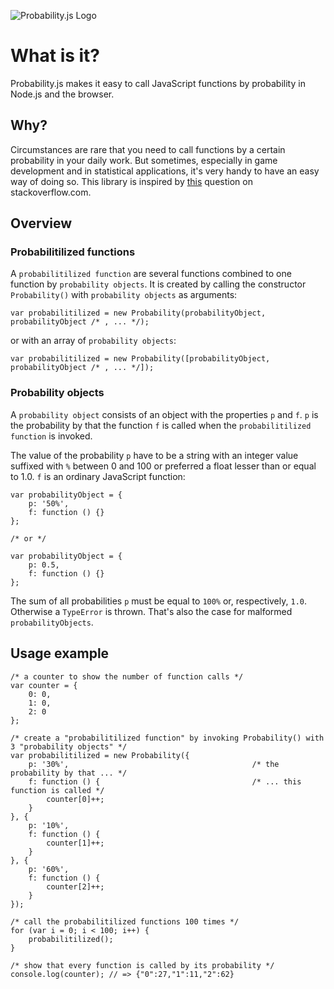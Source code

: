 ![Probability.js Logo](https://github.com/fschaefer/Probability.js/raw/master/misc/Probability.js.png)

# What is it?

Probability.js makes it easy to call JavaScript functions by probability in
Node.js and the browser.

## Why?

Circumstances are rare that you need to call functions by a certain probability
in your daily work. But sometimes, especially in game development and in
statistical applications, it's very handy to have an easy way of doing so.
This library is inspired by [this](http://stackoverflow.com/questions/3983660/probability-in-javascript-help)
question on stackoverflow.com.

## Overview

### Probabilitilized functions

A `probabilitilized function` are several functions combined to one function by
`probability objects`. It is created by calling the constructor `Probability()` 
with `probability objects` as arguments:

    var probabilitilized = new Probability(probabilityObject, probabilityObject /* , ... */);

or with an array of `probability objects`:

    var probabilitilized = new Probability([probabilityObject, probabilityObject /* , ... */]);

### Probability objects

A `probability object` consists of an object with the properties `p` and `f`.
`p` is the probability by that the function `f` is called when the
`probabilitilized function` is invoked.

The value of the probability `p` have to be a string with an integer value
suffixed with `%` between 0 and 100 or preferred a float lesser than or equal to
1.0. `f` is an ordinary JavaScript function:

    var probabilityObject = {
        p: '50%',
        f: function () {}
    };
    
    /* or */
    
    var probabilityObject = {
        p: 0.5,
        f: function () {}
    };

The sum of all probabilities `p` must be equal to `100%` or, respectively,
`1.0`. Otherwise a `TypeError` is thrown. That's also the case for malformed
`probabilityObjects`.

## Usage example

    /* a counter to show the number of function calls */
    var counter = {
        0: 0,
        1: 0,
        2: 0
    };
    
    /* create a "probabilitilized function" by invoking Probability() with 3 "probability objects" */
    var probabilitilized = new Probability({
        p: '30%',                                         /* the probability by that ... */
        f: function () {                                  /* ... this function is called */
            counter[0]++;
        }
    }, {
        p: '10%',
        f: function () {
            counter[1]++;
        }
    }, {
        p: '60%',
        f: function () {
            counter[2]++;
        }
    });
    
    /* call the probabilitilized functions 100 times */
    for (var i = 0; i < 100; i++) {
        probabilitilized();
    }
    
    /* show that every function is called by its probability */
    console.log(counter); // => {"0":27,"1":11,"2":62}

